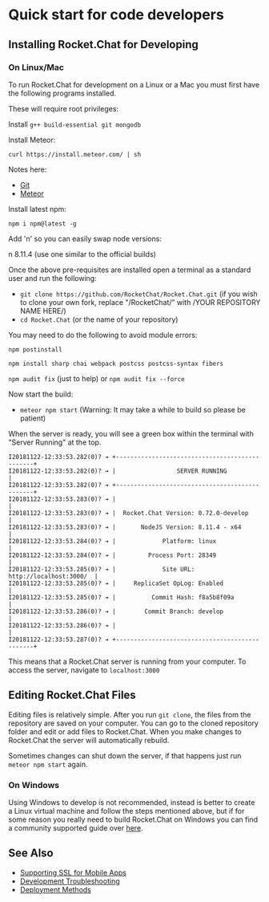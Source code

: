 # Quick start for code developers

## Installing Rocket.Chat for Developing

### On Linux/Mac

To run Rocket.Chat for development on a Linux or a Mac you must first have the following programs installed.

These will require root privileges:

Install `g++ build-essential git mongodb`

Install Meteor:

`curl https://install.meteor.com/ | sh`

Notes here:

- [Git](https://git-scm.com/book/en/v2/Getting-Started-Installing-Git)
- [Meteor](https://www.meteor.com/install)

Install latest npm:

`npm i npm@latest -g`

Add 'n' so you can easily swap node versions:

n 8.11.4 (use one similar to the official builds)

Once the above pre-requisites are installed open a terminal as a standard user and run the following:

- `git clone https://github.com/RocketChat/Rocket.Chat.git` (if you wish to clone your own fork, replace "/RocketChat/" with /YOUR REPOSITORY NAME HERE/)
- `cd Rocket.Chat` (or the name of your repository)

You may need to do the following to avoid module errors:

`npm postinstall`

`npm install sharp chai webpack postcss postcss-syntax fibers`

`npm audit fix` (just to help) or `npm audit fix --force`

Now start the build:

- `meteor npm start` (Warning: It may take a while to build so please be patient)

When the server is ready, you will see a green box within the terminal with "Server Running" at the top.

```
I20181122-12:33:53.282(0)? ➔ +-----------------------------------------------+
I20181122-12:33:53.282(0)? ➔ |                 SERVER RUNNING                |
I20181122-12:33:53.282(0)? ➔ +-----------------------------------------------+
I20181122-12:33:53.283(0)? ➔ |                                               |
I20181122-12:33:53.283(0)? ➔ |  Rocket.Chat Version: 0.72.0-develop          |
I20181122-12:33:53.283(0)? ➔ |       NodeJS Version: 8.11.4 - x64            |
I20181122-12:33:53.284(0)? ➔ |             Platform: linux                   |
I20181122-12:33:53.284(0)? ➔ |         Process Port: 28349                   |
I20181122-12:33:53.285(0)? ➔ |             Site URL: http://localhost:3000/  |
I20181122-12:33:53.285(0)? ➔ |     ReplicaSet OpLog: Enabled                 |
I20181122-12:33:53.285(0)? ➔ |          Commit Hash: f8a5b8f09a              |
I20181122-12:33:53.286(0)? ➔ |        Commit Branch: develop                 |
I20181122-12:33:53.286(0)? ➔ |                                               |
I20181122-12:33:53.287(0)? ➔ +-----------------------------------------------+
```

This means that a Rocket.Chat server is running from your computer. To access the server, navigate to `localhost:3000`

## Editing Rocket.Chat Files

Editing files is relatively simple. After you run `git clone`, the files from the repository are saved on
your computer. You can go to the cloned repository folder and edit or add files to Rocket.Chat.
When you make changes to Rocket.Chat the server will automatically rebuild.

Sometimes changes can shut down the server, if that happens just run `meteor npm start` again.

### On Windows

Using Windows to develop is not recommended, instead is better to create a Linux virtual machine and follow the steps mentioned above, but if for some reason you really need to build Rocket.Chat on Windows you can find a community supported guide over [here](../../installation/community-supported-installation/windows-server/).

## See Also

- [Supporting SSL for Mobile Apps](../mobile-apps/supporting-ssl/)
- [Development Troubleshooting](../../developer-guides/troubleshooting/)
- [Deployment Methods](../../installation/paas-deployments/)
